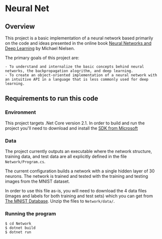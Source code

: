 # Neural Net

## Overview

This project is a basic implementation of a neural network based primarily on the code and ideas presented in the online book [Neural Networks and Deep Learning](http://neuralnetworksanddeeplearning.com/index.html) by Michael Nielsen.

The primary goals of this project are:

    - To understand and internalize the basic concepts behind neural networks, the backpropagation alogrithm, and deep learning.
    - To create an object-oriented implementation of a neural network with an intuitive API in a language that is less commonly used for deep learning.

## Requirements to run this code

### Environment

This project targets .Net Core version 2.1. In order to build and run the project you'll need to download and install the [SDK from Microsoft](https://dotnet.microsoft.com/download/dotnet-core/2.1)

### Data

The project currently outputs an executable where the network structure, training data, and test data are all explicitly defined in the file `Network/Program.cs`.

The current configuration builds a network with a single hidden layer of 30 neurons. The network is trained and tested with the training and testing images from the MNIST dataset.

In order to use this file as-is, you will need to download the 4 data files (images and labels for both training and test sets) which you can get from [The MNIST Database](http://yann.lecun.com/exdb/mnist/). Unzip the files to `Network/data/`.

### Running the program

```shell
$ cd Network
$ dotnet build
$ dotnet run
```
